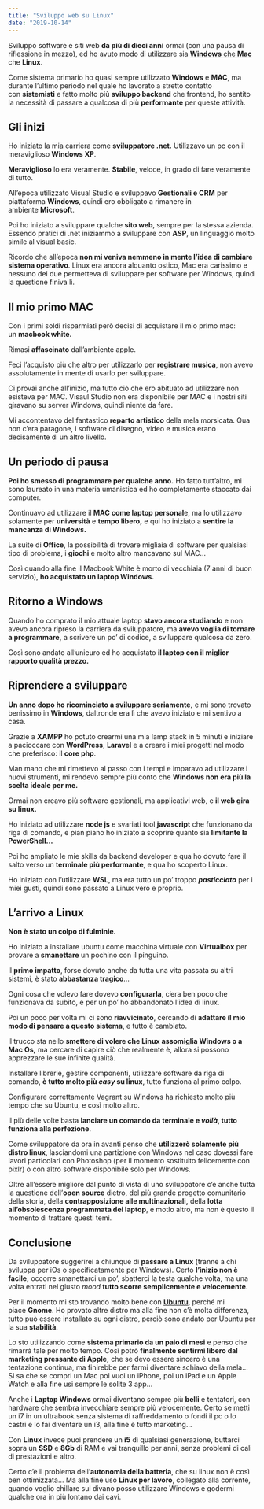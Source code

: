 ```yaml
---
title: "Sviluppo web su Linux"
date: "2019-10-14"
---
```


Sviluppo software e siti web **da più di dieci anni** ormai (con una pausa di riflessione in mezzo), ed ho avuto modo di utilizzare sia [**Windows** che **Mac**](/windows-vs-mac-per-sviluppo-web-la-mia-esperienza/) che **Linux**.

Come sistema primario ho quasi sempre utilizzato **Windows** e **MAC**, ma durante l’ultimo periodo nel quale ho lavorato a stretto contatto con **sistemisti** e fatto molto più **sviluppo backend** che frontend, ho sentito la necessità di passare a qualcosa di più **performante** per queste attività.

## Gli inizi

Ho iniziato la mia carriera come **sviluppatore .net.** Utilizzavo un pc con il meraviglioso **Windows XP**.

**Meraviglioso** lo era veramente. **Stabile**, veloce, in grado di fare veramente di tutto.

All’epoca utilizzato Visual Studio e sviluppavo **Gestionali e CRM** per piattaforma **Windows**, quindi ero obbligato a rimanere in ambiente **Microsoft**.

Poi ho iniziato a sviluppare qualche **sito web**, sempre per la stessa azienda. Essendo pratici di .net iniziammo a sviluppare con **ASP**, un linguaggio molto simile al visual basic.

Ricordo che all’epoca **non mi veniva nemmeno in mente l’idea di cambiare sistema operativo**. Linux era ancora alquanto ostico, Mac era carissimo e nessuno dei due permetteva di sviluppare per software per Windows, quindi la questione finiva lì.

## Il mio primo MAC

Con i primi soldi risparmiati però decisi di acquistare il mio primo mac: un **macbook white.**

Rimasi **affascinato** dall’ambiente apple.

Feci l’acquisto più che altro per utilizzarlo per **registrare musica**, non avevo assolutamente in mente di usarlo per sviluppare.

Ci provai anche all’inizio, ma tutto ciò che ero abituato ad utilizzare non esisteva per MAC. Visaul Studio non era disponibile per MAC e i nostri siti giravano su server Windows, quindi niente da fare.

Mi accontentavo del fantastico **reparto artistico** della mela morsicata. Qua non c’era paragone, i software di disegno, video e musica erano decisamente di un altro livello.

## Un periodo di pausa

**Poi ho smesso di programmare per qualche anno.** Ho fatto tutt’altro, mi sono laureato in una materia umanistica ed ho completamente staccato dai computer.

Continuavo ad utilizzare il **MAC come laptop personal**e, ma lo utilizzavo solamente per **università** e **tempo libero,** e qui ho iniziato a **sentire la mancanza di Windows.**

La suite di **Office**, la possibilità di trovare migliaia di software per qualsiasi tipo di problema, i **giochi** e molto altro mancavano sul MAC…

Così quando alla fine il Macbook White è morto di vecchiaia (7 anni di buon servizio), **ho acquistato un laptop Windows.**

## Ritorno a Windows

Quando ho comprato il mio attuale laptop **stavo ancora studiando** e non avevo ancora ripreso la carriera da sviluppatore, ma **avevo voglia di tornare a programmare,** a scrivere un po’ di codice, a sviluppare qualcosa da zero.

Così sono andato all’unieuro ed ho acquistato **il laptop con il miglior rapporto qualità prezzo.**

## Riprendere a sviluppare

**Un anno dopo ho ricominciato a sviluppare seriamente,** e mi sono trovato benissimo in **Windows**, daltronde era lì che avevo iniziato e mi sentivo a casa.

Grazie a **XAMPP** ho potuto crearmi una mia lamp stack in 5 minuti e iniziare a pacioccare con **WordPress**, **Laravel** e a creare i miei progetti nel modo che preferisco: il **core php**.

Man mano che mi rimettevo al passo con i tempi e imparavo ad utilizzare i nuovi strumenti, mi rendevo sempre più conto che **Windows non era più la scelta ideale per me.**

Ormai non creavo più software gestionali, ma applicativi web, e **il web gira su linux.**

Ho iniziato ad utilizzare **node js** e svariati tool **javascript** che funzionano da riga di comando, e pian piano ho iniziato a scoprire quanto sia **limitante la PowerShell…**

Poi ho ampliato le mie skills da backend developer e qua ho dovuto fare il salto verso un **terminale più performante**, e qua ho scoperto Linux.

Ho iniziato con l’utilizzare **WSL**, ma era tutto un po’ troppo _**pasticciato**_ per i miei gusti, quindi sono passato a Linux vero e proprio.

## L’arrivo a Linux

**Non è stato un colpo di fulminie.**

Ho iniziato a installare ubuntu come macchina virtuale con **Virtualbox** per provare a **smanettare** un pochino con il pinguino.

Il **primo impatto**, forse dovuto anche da tutta una vita passata su altri sistemi, è stato **abbastanza tragico**…

Ogni cosa che volevo fare dovevo **configurarla**, c’era ben poco che funzionava da subito, e per un po’ ho abbandonato l’idea di linux.

Poi un poco per volta mi ci sono **riavvicinato**, cercando di **adattare il mio modo di pensare a questo sistema**, e tutto è cambiato.

Il trucco sta nello **smettere di volere che Linux assomiglia Windows o a Mac Os,** ma cercare di capire ciò che realmente è, allora si possono apprezzare le sue infinite qualità.

Installare librerie, gestire componenti, utilizzare software da riga di comando, **è tutto molto più _easy_ su linux**, tutto funziona al primo colpo.

Configurare correttamente Vagrant su Windows ha richiesto molto più tempo che su Ubuntu, e così molto altro.

Il più delle volte basta **lanciare un comando da terminale e _voilà_, tutto funziona alla perfezione**.

Come sviluppatore da ora in avanti penso che **utilizzerò solamente più distro linux**, lasciandomi una partizione con Windows nel caso dovessi fare lavori particolari con Photoshop (per il momento sostituito felicemente con pixlr) o con altro software disponibile solo per Windows.

Oltre all’essere migliore dal punto di vista di uno sviluppatore c’è anche tutta la questione dell’**open source** dietro, del più grande progetto comunitario della storia, della **contrapposizione alle multinazionali,** della **lotta all’obsolescenza programmata dei laptop**, e motlo altro, ma non è questo il momento di trattare questi temi.

## Conclusione

Da sviluppatore suggerirei a chiunque di **passare a Linux** (tranne a chi sviluppa per iOs o specificatamente per Windows). Certo **l’inizio non è facile,** occorre smanettarci un po’, sbatterci la testa qualche volta, ma una volta entrati nel giusto _mood_ **tutto scorre semplicemente e velocemente.**

Per il momento mi sto trovando molto bene con **[Ubuntu](https://www.ubuntu-it.org/)**, perché mi piace **Gnome**. Ho provato altre distro ma alla fine non c’è molta differenza, tutto può essere installato su ogni distro, perciò sono andato per Ubuntu per la sua **stabilità**.

Lo sto utilizzando come **sistema primario da un paio di mesi** e penso che rimarrà tale per molto tempo. Così potrò **finalmente sentirmi libero dal marketing pressante di Apple,** che se devo essere sincero è una tentazione continua, ma finirebbe per farmi diventare schiavo della mela… Si sa che se compri un Mac poi vuoi un iPhone, poi un iPad e un Apple Watch e alla fine usi sempre le solite 3 app…

Anche i **Laptop Windows** ormai diventano sempre più **belli** e tentatori, con hardware che sembra invecchiare sempre più velocemente. Certo se metti un i7 in un ultrabook senza sistema di raffreddamento o fondi il pc o lo castri e lo fai diventare un i3, alla fine è tutto marketing…

Con **Linux** invece puoi prendere un **i5** di qualsiasi generazione, buttarci sopra un **SSD** e **8Gb** di RAM e vai tranquillo per anni, senza problemi di cali di prestazioni e altro.

Certo c’è il problema dell’**autonomia della batteria**, che su linux non è così ben ottimizzata… Ma alla fine uso **Linux per lavoro**, collegato alla corrente, quando voglio chillare sul divano posso utilizzare Windows e godermi qualche ora in più lontano dai cavi.
